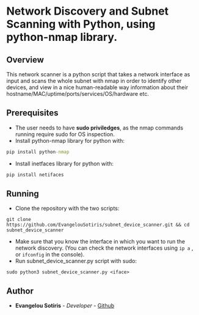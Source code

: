 # Network Discovery and Subnet Scanning with Python, using python-nmap library.

## Overview
This network scanner is a python script that takes a network interface as input and scans the whole subnet with nmap in order to identify other devices, and view in a nice human-readable way information about their hostname/MAC/uptime/ports/services/OS/hardware etc.

## Prerequisites
- The user needs to have **sudo priviledges**, as the nmap commands running require sudo for OS inspection.
- Install python-nmap library for python with:
```cmd
pip install python-nmap
```
- Install inetfaces library for python with:
```cmd
pip install netifaces
```

## Running
- Clone the repository with the two scripts:
```
git clone https://github.com/EvangelouSotiris/subnet_device_scanner.git && cd subnet_device_scanner
```
- Make sure that you know the interface in which you want to run the network discovery. (You can check the network interfaces using `ip a` , or `ifconfig` in the console).
- Run subnet_device_scanner.py script with sudo:
```
sudo python3 subnet_device_scanner.py <iface>
```

## Author
* **Evangelou Sotiris** - *Developer* - [Github](https://github.com/EvangelouSotiris)
